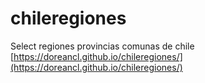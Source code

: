 # chileregiones
Select regiones provincias comunas de chile [https://doreancl.github.io/chileregiones/](https://doreancl.github.io/chileregiones/)

